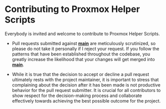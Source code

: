 # Contributing to Proxmox Helper Scripts

Everybody is invited and welcome to contribute to Proxmox Helper Scripts. 

- Pull requests submitted against [**main**](https://github.com/tteck/Proxmox/tree/main) are meticulously scrutinized, so please do not take it personally if I reject your request. If you follow the patterns that have been established throughout the codebase, you greatly increase the likelihood that your changes will get merged into [**main**](https://github.com/tteck/Proxmox/tree/main).

- While it is true that the decision to accept or decline a pull request ultimately rests with the project maintainer, it is important to stress that complaining about the decision after it has been made is not productive behavior for the pull request submitter. It is crucial for all contributors to show respect for the decision-making process and collaborate effectively towards achieving the best possible outcome for the project.
